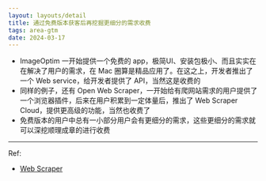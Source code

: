 ```yaml
---
layout: layouts/detail
title: 通过免费版本获客后再挖掘更细分的需求收费
tags: area-gtm
date: 2024-03-17
---
```

* ImageOptim 一开始提供一个免费的 app，极简UI、安装包极小、而且实实在在解决了用户的需求，在 Mac 圈算是精品应用了。在这之上，开发者推出了一个 Web service，给开发者提供了 API，当然这是收费的
* 同样的例子，还有 Open Web Scraper，一开始给有爬网站需求的用户提供了一个浏览器插件，后来在用户积累到一定体量后，推出了 Web Scraper Cloud，提供更高级的功能，当然也收费了
* 免费版本的用户中总有一小部分用户会有更细分的需求，这些更细分的需求就可以深挖顺理成章的进行收费
---

Ref:
- <a href="https://webscraper.io/">Web Scraper</a>